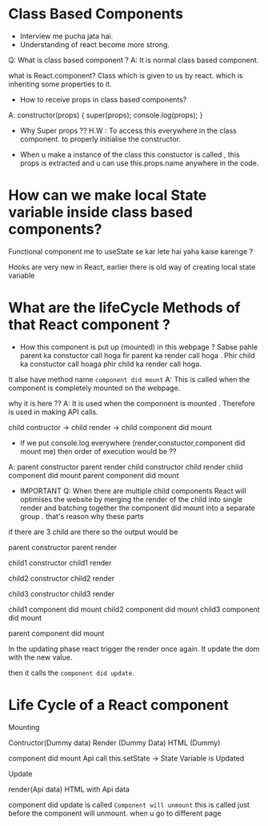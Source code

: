 # Class Based Components

- Interview me pucha jata hai.
- Understanding of react become more strong.

Q: What is class based component ?
A: It is normal class based component.

what is React.component?
Class which is given to us by react. which is inheriting some properties to it.

- How to receive props in class based components?

A: constructor(props) {
super(props);
console.log(props);
}

- Why Super props ??
  H.W : To access this everywhere in the class component. to properly initialise the constructor.

- When u make a instance of the class this constuctor is called , this props is extracted
  and u can use this.props.name anywhere in the code.

# How can we make local State variable inside class based components?

Functional component me to useState se kar lete hai yaha kaise karenge ?

Hooks are very new in React, earlier there is old way of creating local state variable

# What are the lifeCycle Methods of that React component ?

- How this component is put up (mounted) in this webpage ?
  Sabse pahle parent ka constuctor call hoga fir parent ka render call hoga . Phir child ka constuctor call hoaga phir child ka render call hoga.

It alse have method name `component did mount`
A: This is called when the component is completely mounted on the webpage.

why it is here ?? 
A: It is used when the componnent is mounted . Therefore is used in making API calls. 


child contructor -> child render -> child component did mount

- If we put console.log everywhere (render,constuctor,component did mount me) then order of execution would be ??

A:
parent constructor
parent render
child constructor
child render
child component did mount 
parent component did mount 


* IMPORTANT 
Q: When there are multiple child components React will optimises the website by merging the render of the child into single render and batching together the component did mount into a separate group . that's reason why these parts 

if there are 3 child are there so the output would be 

parent constructor
parent render

child1 constructor
child1 render

child2 constructor
child2 render

child3 constructor
child3 render 

child1 component did mount 
child2 component did mount 
child3 component did mount 

parent component did mount 


In the updating phase react trigger the render once again.
It update the dom with the new value. 

then it calls the `component did update`.  

# Life Cycle of a React component 

Mounting 

Contructor(Dummy data)
Render (Dummy Data)
    HTML (Dummy) 

component did mount
Api call 
this.setState -> State Variable is Updated  

Update 

render(Api data)
HTML with Api data 

component did update is called 
`Component will unmount` this is called just before the component will unmount. 
when u go to different page 

















